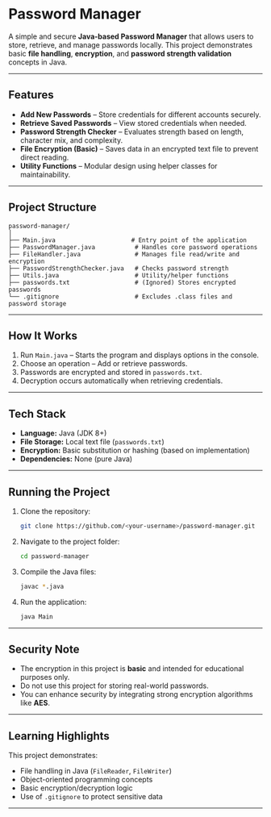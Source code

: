 

# Password Manager

A simple and secure **Java-based Password Manager** that allows users to store, retrieve, and manage passwords locally.
This project demonstrates basic **file handling**, **encryption**, and **password strength validation** concepts in Java.

---

## Features

* **Add New Passwords** – Store credentials for different accounts securely.
* **Retrieve Saved Passwords** – View stored credentials when needed.
* **Password Strength Checker** – Evaluates strength based on length, character mix, and complexity.
* **File Encryption (Basic)** – Saves data in an encrypted text file to prevent direct reading.
* **Utility Functions** – Modular design using helper classes for maintainability.

---

## Project Structure

```
password-manager/
│
├── Main.java                     # Entry point of the application
├── PasswordManager.java           # Handles core password operations
├── FileHandler.java               # Manages file read/write and encryption
├── PasswordStrengthChecker.java   # Checks password strength
├── Utils.java                     # Utility/helper functions
├── passwords.txt                  # (Ignored) Stores encrypted passwords
└── .gitignore                     # Excludes .class files and password storage
```

---

## How It Works

1. Run `Main.java` – Starts the program and displays options in the console.
2. Choose an operation – Add or retrieve passwords.
3. Passwords are encrypted and stored in `passwords.txt`.
4. Decryption occurs automatically when retrieving credentials.

---

## Tech Stack

* **Language:** Java (JDK 8+)
* **File Storage:** Local text file (`passwords.txt`)
* **Encryption:** Basic substitution or hashing (based on implementation)
* **Dependencies:** None (pure Java)

---

## Running the Project

1. Clone the repository:

   ```bash
   git clone https://github.com/<your-username>/password-manager.git
   ```
2. Navigate to the project folder:

   ```bash
   cd password-manager
   ```
3. Compile the Java files:

   ```bash
   javac *.java
   ```
4. Run the application:

   ```bash
   java Main
   ```

---

## Security Note

* The encryption in this project is **basic** and intended for educational purposes only.
* Do not use this project for storing real-world passwords.
* You can enhance security by integrating strong encryption algorithms like **AES**.

---

## Learning Highlights

This project demonstrates:

* File handling in Java (`FileReader`, `FileWriter`)
* Object-oriented programming concepts
* Basic encryption/decryption logic
* Use of `.gitignore` to protect sensitive data

---




